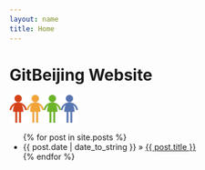 ```yaml
---
layout: name
title: Home
---
```

  <h1>GitBeijing Website</h1>
<img class='inset right' src='images/people.png' title='GitBeijing' alt='GitBeijing Logo' width='120px' />
  <ul class="posts">
    {% for post in site.posts %}
      <li><span>{{ post.date | date_to_string }}</span> &raquo; <a href="/GitBeijing{{ post.url }}">{{ post.title }}</a></li>
    {% endfor %}
  </ul>
